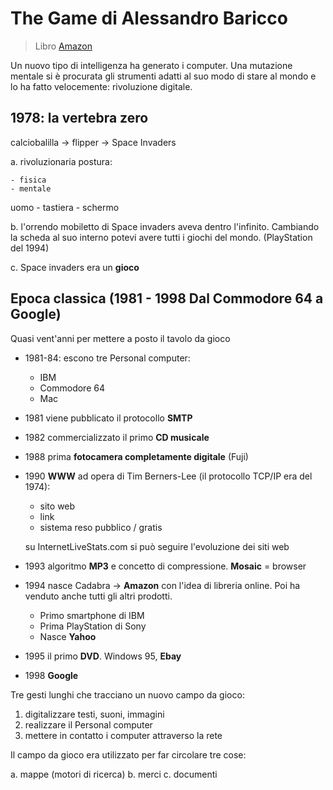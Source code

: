 # The Game di Alessandro Baricco

>Libro [Amazon](https://www.amazon.it/Game-Alessandro-Baricco/dp/8806235559)

Un nuovo tipo di intelligenza ha generato i computer. Una mutazione mentale si è procurata gli strumenti adatti al suo modo di stare al mondo e lo ha fatto velocemente: rivoluzione digitale.

## 1978: la vertebra zero

calciobalilla -> flipper -> Space Invaders

a. rivoluzionaria postura:

    - fisica
    - mentale

uomo - tastiera - schermo

b. l'orrendo mobiletto di Space invaders aveva dentro l'infinito. Cambiando la scheda al suo interno potevi avere tutti i giochi del mondo. (PlayStation del 1994)

c. Space invaders era un **gioco**

## Epoca classica (1981 - 1998 Dal Commodore 64 a Google)
Quasi vent'anni per mettere a posto il tavolo da gioco

- 1981-84: escono tre Personal computer:
    - IBM
    - Commodore 64
    - Mac


- 1981 viene pubblicato il protocollo **SMTP**
- 1982 commercializzato il primo **CD musicale**
- 1988 prima **fotocamera completamente digitale** (Fuji)
- 1990 **WWW** ad opera di Tim Berners-Lee (il protocollo TCP/IP era del 1974):
    - sito web
    - link
    - sistema reso pubblico / gratis

    su InternetLiveStats.com si può seguire l'evoluzione dei siti web

- 1993 algoritmo **MP3** e concetto di compressione. **Mosaic** = browser
- 1994 nasce Cadabra -> **Amazon** con l'idea di libreria online. Poi ha venduto anche tutti gli altri prodotti.
    - Primo smartphone di IBM
    - Prima PlayStation di Sony
    - Nasce **Yahoo**

- 1995 il primo **DVD**. Windows 95, **Ebay**
- 1998 **Google**

Tre gesti lunghi che tracciano un nuovo campo da gioco:
1. digitalizzare testi, suoni, immagini
2. realizzare il Personal computer
3. mettere in contatto i computer attraverso la rete

Il campo da gioco era utilizzato per far circolare tre cose:

a. mappe (motori di ricerca)
b. merci
c. documenti



